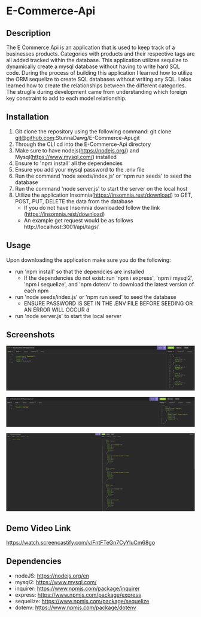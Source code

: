 # E-Commerce-Api

## Description 
The E Commerce Api is an application that is used to keep track of a businesses products. Categories with products and their respective tags are all added tracked within the database. This application utilizes sequlize to dynamically create a mysql database without having to write hard SQL code. During the process of building this application I learned how to utilize the ORM sequelize to create SQL databases without writing any SQL. I alos learned how to create the relationships between the different categories. The struglle during development came from understanding which foreign key constraint to add to each model relationship. 

## Installation

1. Git clone the repository using the following command: git clone git@github.com:StunnaDawg/E-Commerce-Api.git
2. Through the CLI cd into the E-Commerce-Api directory
4. Make sure to have nodejs(https://nodejs.org/) and Mysql(https://www.mysql.com/) installed
3. Ensure to 'npm install' all the dependencies
4. Ensure you add your mysql password to the .env file 
5. Run the command 'node seeds/index.js' or 'npm run seeds' to seed the database
6. Run the command 'node server.js' to start the server on the local host
7. Utilize the application Insomnia(https://insomnia.rest/download) to GET, POST, PUT, DELETE the data from the database
    - If you do not have Insomnia downloaded follow the link (https://insomnia.rest/download)
    - An example get request would be as follows http://localhost:3001/api/tags/

## Usage

Upon downloading the application make sure you do the following:
- run 'npm install' so that the dependcies are installed
  - If the dependencies do not exist: run 'npm i express', 'npm i mysql2', 'npm i sequelize', and 'npm dotenv' to download the latest version of each npm
- run 'node seeds/index.js' or 'npm run seed' to seed the database
    - ENSURE PASSWORD IS SET IN THE .ENV FILE BEFORE SEEDING OR AN ERROR WILL OCCUR d
- run 'node server.js' to start the local server

## Screenshots

![ALT](./Develop/images/Screenshot%202023-04-19%20at%202.27.21%20PM.png)

![ALT](./Develop/images/Screenshot%202023-04-19%20at%202.25.51%20PM.png)

![ALT](./Develop/images/Screenshot%202023-04-19%20at%202.24.56%20PM.png)

## Demo Video Link

https://watch.screencastify.com/v/FntFTeGn7CyYluCm68go

## Dependencies 

- nodeJS: https://nodejs.org/en
- mysql2: https://www.mysql.com/ 
- inquirer: https://www.npmjs.com/package/inquirer
- express: https://www.npmjs.com/package/express 
- sequelize: https://www.npmjs.com/package/sequelize
- dotenv: https://www.npmjs.com/package/dotenv 
